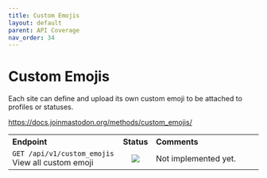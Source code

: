 ```yaml
---
title: Custom Emojis
layout: default
parent: API Coverage
nav_order: 34
---
```


# Custom Emojis

Each site can define and upload its own custom emoji to be attached to profiles or statuses.

<a href="https://docs.joinmastodon.org/methods/custom_emojis/" target="_blank">https://docs.joinmastodon.org/methods/custom_emojis/</a>

<table style="width:100%;table-layout:fixed;">
  <tr>
    <th style="width:45%;text-align:left;">Endpoint</th>
    <th style="width:10%;text-align:center;">Status</th>
    <th style="width:45%;text-align:left;">Comments</th>
  </tr>
  <tr>
    <td style="width:45%;text-align:left;"><code>GET /api/v1/custom_emojis</code><br>View all custom emoji</td>
    <td style="width:10%;text-align:center;"><img src="/assets/red16.png"></td>
    <td style="width:45%;text-align:left;">Not implemented yet.</td>
  </tr>
</table>
